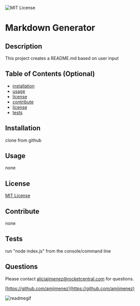 ![MIT License](https://img.shields.io/badge/MIT%20License-Badge-red)

# Markdown Generator

## Description
This project creates a README.md based on user input

## Table of Contents (Optional)
- [installation](#installation)
- [usage](#usage)
- [license](#license)
- [contribute](#contribute)
- [license](#license)
- [tests](#tests)

## Installation
clone from github

## Usage
none

## License
[MIT License](https://choosealicense.com/licenses/mit/)

## Contribute
none

## Tests
run "node index.js" from the console/command line

## Questions
Please contact aliciajimenez@rocketcentral.com for questions.

[https://github.com/amjimenez](https://github.com/amjimenez)

![readmegif](https://user-images.githubusercontent.com/99158580/168167058-be871ed2-b857-4a53-8393-021cfb30fdd6.gif)

